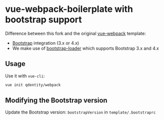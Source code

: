 # vue-webpack-boilerplate with bootstrap support

Difference between this fork and the original [vue-webpack](https://github.com/vuejs-templates/webpack) template:
* [Bootstrap](https://github.com/twbs/bootstrap) integration (3.x or 4.x)
* We make use of [bootstrap-loader](https://github.com/shakacode/bootstrap-loader) which supports Bootstrap 3.x and 4.x

## Usage

Use it with `vue-cli`:

``` bash
vue init qdentity/webpack
```

## Modifying the Bootstrap version
Update the Bootstrap version: `bootstrapVersion` in `template/.bootstraprc` 

